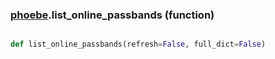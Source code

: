 ### [phoebe](phoebe.md).list_online_passbands (function)


```py

def list_online_passbands(refresh=False, full_dict=False)

```



    


